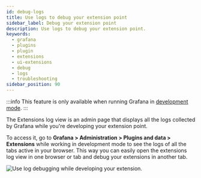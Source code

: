 ```yaml
---
id: debug-logs
title: Use logs to debug your extension point
sidebar_label: Debug your extension point
description: Use logs to debug your extension point.
keywords:
  - grafana
  - plugins
  - plugin
  - extensions
  - ui-extensions
  - debug
  - logs
  - troubleshooting
sidebar_position: 90
---
```


:::info
This feature is only available when running Grafana in [development mode](https://grafana.com/docs/grafana/latest/setup-grafana/configure-grafana/#app_mode).
:::

The Extensions log view is an admin page that displays all the logs collected by Grafana while you're developing your extension point.

To access it, go to **Grafana > Administration > Plugins and data > Extensions** while working in development mode to see the logs of all the tabs active in your browser. This way you can easily open the extensions log view in one browser or tab and debug your extensions in another tab.

![Use log debugging while developing your extension.](/img/extension-debug.gif)
